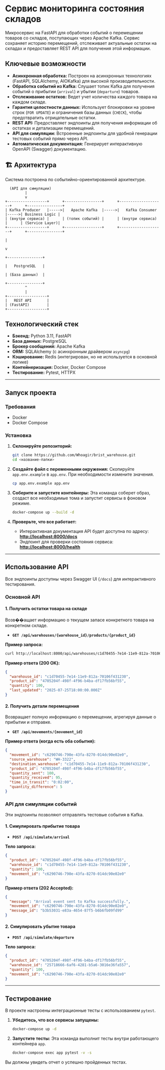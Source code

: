 # Сервис мониторинга состояния складов

Микросервис на FastAPI для обработки событий о перемещении товаров со складов, поступающих через Apache Kafka. Сервис сохраняет историю перемещений, отслеживает актуальные остатки на складах и предоставляет REST API для получения этой информации.

## Ключевые возможности

- **Асинхронная обработка:** Построен на асинхронных технологиях (FastAPI, SQLAlchemy, AIOKafka) для высокой производительности.
- **Обработка событий из Kafka:** Слушает топик Kafka для получения событий о прибытии (`arrival`) и убытии (`departure`) товаров.
- **Отслеживание остатков:** Ведет учет количества каждого товара на каждом складе.
- **Гарантия целостности данных:** Использует блокировки на уровне строк (`FOR UPDATE`) и ограничения базы данных (`CHECK`), чтобы предотвратить отрицательные остатки.
- **REST API:** Предоставляет эндпоинты для получения информации об остатках и детализации перемещений.
- **API для симуляции:** Встроенные эндпоинты для удобной генерации тестовых событий прямо через API.
- **Автоматическая документация:** Генерирует интерактивную OpenAPI (Swagger) документацию.

## 🏗️ Архитектура

Система построена по событийно-ориентированной архитектуре.

```
  (API для симуляции)
         |
         v
+------------------+      +-----------------+      +--------------------+      +----------------+
| Kafka Producer   |----->|   Apache Kafka  |----->|   Kafka Consumer   |----->| Business Logic |
| (внутри сервиса) |      | (топик событий) |      | (внутри сервиса)   |      | (Service Layer)|
+------------------+      +-----------------+      +--------------------+      +----------------+
                                                                                      |
                                                                                      v
                                                                            +----------------+
                                                                            |   PostgreSQL   |
                                                                            | (База данных)  |
                                                                            +----------------+
         ^
         |
+------------------+
|   REST API       |
| (FastAPI)        |
+------------------+

```

## Технологический стек

- **Бэкенд:** Python 3.11, FastAPI
- **База данных:** PostgreSQL
- **Брокер сообщений:** Apache Kafka
- **ORM:** SQLAlchemy (с асинхронным драйвером `asyncpg`)
- **Кэширование:** Redis (интегрирован, но не используется в основной логике)
- **Контейнеризация:** Docker, Docker Compose
- **Тестирование:** Pytest, HTTPX

---

## Запуск проекта

### Требования
- Docker
- Docker Compose

### Установка

1.  **Склонируйте репозиторий:**
    ```bash
    git clone https://github.com/Whoagir/brist_warehouse.git
    cd <название-папки>
    ```

2.  **Создайте файл с переменными окружения:**
    Скопируйте `app.env.example` в `app.env`. При необходимости измените значения.
    ```bash
    cp app.env.example app.env
    ```

3.  **Соберите и запустите контейнеры:**
    Эта команда соберет образ, создаст все необходимые тома и запустит сервисы в фоновом режиме.
    ```bash
    docker-compose up --build -d
    ```

4.  **Проверьте, что все работает:**
    - Интерактивная документация API будет доступна по адресу: **[http://localhost:8000/docs](http://localhost:8000/docs)**
    - Эндпоинт для проверки состояния сервиса: **[http://localhost:8000/health](http://localhost:8000/health)**

---

## Использование API

Все эндпоинты доступны через Swagger UI (`/docs`) для интерактивного тестирования.

### Основной API

#### 1. Получить остатки товара на складе
Возв��ащает информацию о текущем запасе конкретного товара на конкретном складе.

- **`GET /api/warehouses/{warehouse_id}/products/{product_id}`**

**Пример запроса:**
```bash
curl http://localhost:8000/api/warehouses/c1d70455-7e14-11e9-812a-70106f431230/products/4705204f-498f-4f96-b4ba-df17fb56bf55
```

**Пример ответа (200 OK):**
```json
{
  "warehouse_id": "c1d70455-7e14-11e9-812a-70106f431230",
  "product_id": "4705204f-498f-4f96-b4ba-df17fb56bf55",
  "quantity": 100,
  "last_updated": "2025-07-25T18:00:00.000Z"
}
```

#### 2. Получить детали перемещения
Возвращает полную информацию о перемещении, агрегируя данные о прибытии и отправке.

- **`GET /api/movements/{movement_id}`**

**Пример ответа (когда есть оба события):**
```json
{
  "movement_id": "c6290746-790e-43fa-8270-014dc90e02e0",
  "source_warehouse": "WH-3322",
  "destination_warehouse": "c1d70455-7e14-11e9-812a-70106f431230",
  "product_id": "4705204f-498f-4f96-b4ba-df17fb56bf55",
  "quantity_sent": 100,
  "quantity_received": 95,
  "time_in_transit": "0:02:00",
  "quantity_difference": 5
}
```

### API для симуляции событий

Эти эндпоинты позволяют отправлять тестовые события в Kafka.

#### 1. Симулировать прибытие товара
- **`POST /api/simulate/arrival`**

**Тело запроса:**
```json
{
  "product_id": "4705204f-498f-4f96-b4ba-df17fb56bf55",
  "warehouse_id": "c1d70455-7e14-11e9-812a-70106f431230",
  "quantity": 100,
  "movement_id": "c6290746-790e-43fa-8270-014dc90e02e0"
}
```

**Пример ответа (202 Accepted):**
```json
{
  "message": "Arrival event sent to Kafka successfully.",
  "movement_id": "c6290746-790e-43fa-8270-014dc90e02e0",
  "message_id": "b3b53031-e83a-4654-87f5-b6b6fb09fd99"
}
```

#### 2. Симулировать убытие товара
- **`POST /api/simulate/departure`**

**Тело запроса:**
```json
{
  "product_id": "4705204f-498f-4f96-b4ba-df17fb56bf55",
  "warehouse_id": "25718666-6af6-4281-b5a6-3016e36fa557",
  "quantity": 100,
  "movement_id": "c6290746-790e-43fa-8270-014dc90e02e0"
}
```

---

## Тестирование

В проекте настроены интеграционные тесты с использованием `pytest`.

1.  **Убедитесь, что все сервисы запущены:**
    ```bash
    docker-compose up -d
    ```

2.  **Запустите тесты:**
    Эта команда выполнит тесты внутри работающего контейнера `app`.
    ```bash
    docker-compose exec app pytest -v -s
    ```

Вы должны увидеть отчет о успешно пройденных тестах.